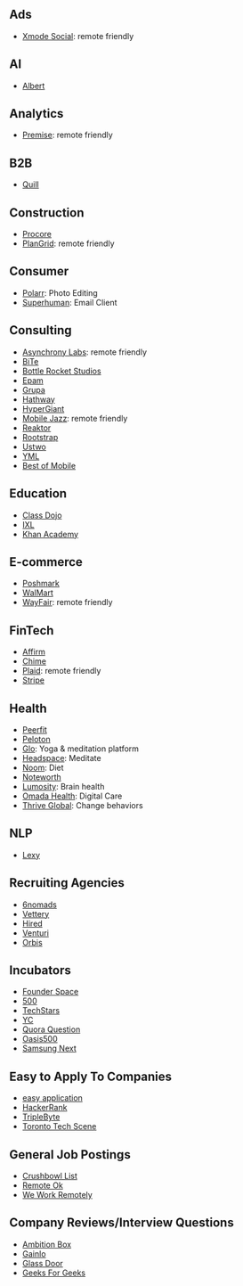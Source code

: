 ## Ads
- [Xmode Social](https://xmode.io): remote friendly

## AI
- [Albert](https://angel.co/learnwithalbert/jobs)

## Analytics
- [Premise](https://www.premise.com): remote friendly

## B2B
- [Quill](https://quill.chat/)

## Construction
- [Procore](http://procore.com/)
- [PlanGrid](https://www.plangrid.com): remote friendly

## Consumer
- [Polarr](https://www.polarr.com): Photo Editing
- [Superhuman](http://superhuman.com/): Email Client

## Consulting
- [Asynchrony Labs](https://www.asynchrony.com): remote friendly
- [BiTe](https://www.biteinteractive.com)
- [Bottle Rocket Studios](https://www.bottlerocketstudios.com)
- [Epam](https://www.epam.com)
- [Grupa](https://grupa.io/howgrupaworks)
- [Hathway](https://wearehathway.com)
- [HyperGiant](https://www.hypergiant.com/careers/)
- [Mobile Jazz](http://mobilejazz.com/): remote friendly
- [Reaktor](https://www.reaktor.com)
- [Rootstrap](https://www.rootstrap.com)
- [Ustwo](https://www.ustwo.com/)
- [YML](https://ymedialabs.com/x)
- [Best of Mobile](http://www.businessofapps.com/guide/app-development-companies/)

## Education
- [Class Dojo](https://www.classdojo.com/jobs/)
- [IXL](https://www.ixl.com/company/)
- [Khan Academy](https://boards.greenhouse.io/khanacademy/)

## E-commerce
- [Poshmark](https://poshmark.com)
- [WalMart]()
- [WayFair](https://www.wayfaircareers.com/): remote friendly

## FinTech
- [Affirm](http://affirm.com/)
- [Chime](https://www.chimebank.com/)
- [Plaid](http://plaid.com/): remote friendly
- [Stripe](http://stripe.com/)

## Health
- [Peerfit](https://www.peerfit.com)
- [Peloton](https://www.onepeloton.com)
- [Glo](https://www.glo.com): Yoga & meditation platform
- [Headspace](https://www.headspace.com): Meditate
- [Noom](https://www.noom.com/): Diet
- [Noteworth](https://www.noteworth.com/)
- [Lumosity](https://www.lumosity.com/): Brain health
- [Omada Health](https://www.omadahealth.com): Digital Care
- [Thrive Global](https://thriveglobal.com): Change behaviors

## NLP
- [Lexy](https://angel.co/lexy-io/jobs)

## Recruiting Agencies
- [6nomads](https://6nomads.com/)
- [Vettery](http://vettery.com/)
- [Hired](http://hired.com/)
- [Venturi](https://www.venturi-group.com/us/)
- [Orbis](https://www.orbisconsultants.com/)

## Incubators
- [Founder Space](https://www.foundersspace.com)
- [500](https://500.co)
- [TechStars](https://www.techstars.com)
- [YC](http://www.ycombinator.com)
- [Quora Question](https://www.quora.com/What-are-all-the-startup-incubators-seed-programs-accelerators-in-the-San-Francisco-Bay-Area)
- [Oasis500](http://oasis500.com)
- [Samsung Next](https://samsungnext.com)

## Easy to Apply To Companies
- [easy application](https://github.com/j-delaney/easy-application)
- [HackerRank](https://www.hackerrank.com)
- [TripleByte](https://triplebyte.com)
- [Toronto Tech Scene](https://github.com/toriagibbs-zz/toronto-tech-scene)

## General Job Postings
- [Crushbowl List](https://gist.github.com/crushbowl/ae769d5b099765ecce44)
- [Remote Ok](https://remoteok.io/)
- [We Work Remotely](https://weworkremotely.com)

## Company Reviews/Interview Questions
- [Ambition Box](https://www.ambitionbox.com)
- [Gainlo](http://www.gainlo.co/)
- [Glass Door](http://glassdoor.com/)
- [Geeks For Geeks](https://www.geeksforgeeks.org)
